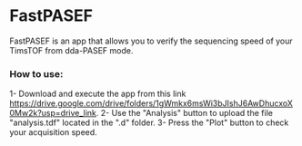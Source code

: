 # FastPASEF
FastPASEF is an app that allows you to verify the sequencing speed of your TimsTOF from dda-PASEF mode.

### How to use:
1- Download and execute the app from this link https://drive.google.com/drive/folders/1gWmkx6msWi3bJIshJ6AwDhucxoX0Mw2k?usp=drive_link.
2- Use the "Analysis" button to upload the file "analysis.tdf" located in the ".d" folder. 
3- Press the "Plot" button to check your acquisition speed. 

